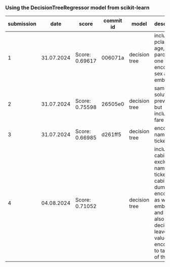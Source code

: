 ### Using the DecisionTreeRegressor model from scikit-learn
| submission | date | score | commit id | model | description |
|------------|------|-------|----------|--------|-------------|
| 1 | 31.07.2024 | Score: 0.69617 | 006071a | decision tree | included id, pclass, age, sibsp, parch, and one hot encoded sex and embarked
| 2 | 31.07.2024 | Score: 0.75598 | 26505e0 | decision tree | same solution as previously, but included fare 
| 3 | 31.07.2024 | Score: 0.66985 | d261ff5 | decision tree | encoded names and tickets
| 4 | 04.08.2024 | Score: 0.71052 |  | decision tree | included cabins excluded names and tickets, cabins are dummy encoded, as well as embarked, and Sex, also I decided to leave nan values for encoding to take care of them
